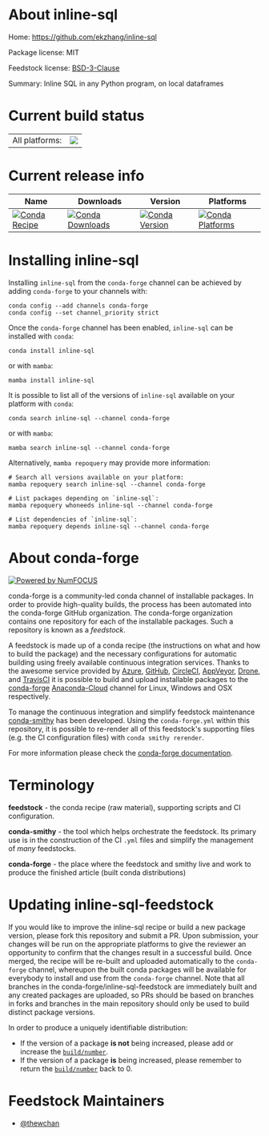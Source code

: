 About inline-sql
================

Home: https://github.com/ekzhang/inline-sql

Package license: MIT

Feedstock license: [BSD-3-Clause](https://github.com/conda-forge/inline-sql-feedstock/blob/main/LICENSE.txt)

Summary: Inline SQL in any Python program, on local dataframes

Current build status
====================


<table><tr><td>All platforms:</td>
    <td>
      <a href="https://dev.azure.com/conda-forge/feedstock-builds/_build/latest?definitionId=17660&branchName=main">
        <img src="https://dev.azure.com/conda-forge/feedstock-builds/_apis/build/status/inline-sql-feedstock?branchName=main">
      </a>
    </td>
  </tr>
</table>

Current release info
====================

| Name | Downloads | Version | Platforms |
| --- | --- | --- | --- |
| [![Conda Recipe](https://img.shields.io/badge/recipe-inline--sql-green.svg)](https://anaconda.org/conda-forge/inline-sql) | [![Conda Downloads](https://img.shields.io/conda/dn/conda-forge/inline-sql.svg)](https://anaconda.org/conda-forge/inline-sql) | [![Conda Version](https://img.shields.io/conda/vn/conda-forge/inline-sql.svg)](https://anaconda.org/conda-forge/inline-sql) | [![Conda Platforms](https://img.shields.io/conda/pn/conda-forge/inline-sql.svg)](https://anaconda.org/conda-forge/inline-sql) |

Installing inline-sql
=====================

Installing `inline-sql` from the `conda-forge` channel can be achieved by adding `conda-forge` to your channels with:

```
conda config --add channels conda-forge
conda config --set channel_priority strict
```

Once the `conda-forge` channel has been enabled, `inline-sql` can be installed with `conda`:

```
conda install inline-sql
```

or with `mamba`:

```
mamba install inline-sql
```

It is possible to list all of the versions of `inline-sql` available on your platform with `conda`:

```
conda search inline-sql --channel conda-forge
```

or with `mamba`:

```
mamba search inline-sql --channel conda-forge
```

Alternatively, `mamba repoquery` may provide more information:

```
# Search all versions available on your platform:
mamba repoquery search inline-sql --channel conda-forge

# List packages depending on `inline-sql`:
mamba repoquery whoneeds inline-sql --channel conda-forge

# List dependencies of `inline-sql`:
mamba repoquery depends inline-sql --channel conda-forge
```


About conda-forge
=================

[![Powered by
NumFOCUS](https://img.shields.io/badge/powered%20by-NumFOCUS-orange.svg?style=flat&colorA=E1523D&colorB=007D8A)](https://numfocus.org)

conda-forge is a community-led conda channel of installable packages.
In order to provide high-quality builds, the process has been automated into the
conda-forge GitHub organization. The conda-forge organization contains one repository
for each of the installable packages. Such a repository is known as a *feedstock*.

A feedstock is made up of a conda recipe (the instructions on what and how to build
the package) and the necessary configurations for automatic building using freely
available continuous integration services. Thanks to the awesome service provided by
[Azure](https://azure.microsoft.com/en-us/services/devops/), [GitHub](https://github.com/),
[CircleCI](https://circleci.com/), [AppVeyor](https://www.appveyor.com/),
[Drone](https://cloud.drone.io/welcome), and [TravisCI](https://travis-ci.com/)
it is possible to build and upload installable packages to the
[conda-forge](https://anaconda.org/conda-forge) [Anaconda-Cloud](https://anaconda.org/)
channel for Linux, Windows and OSX respectively.

To manage the continuous integration and simplify feedstock maintenance
[conda-smithy](https://github.com/conda-forge/conda-smithy) has been developed.
Using the ``conda-forge.yml`` within this repository, it is possible to re-render all of
this feedstock's supporting files (e.g. the CI configuration files) with ``conda smithy rerender``.

For more information please check the [conda-forge documentation](https://conda-forge.org/docs/).

Terminology
===========

**feedstock** - the conda recipe (raw material), supporting scripts and CI configuration.

**conda-smithy** - the tool which helps orchestrate the feedstock.
                   Its primary use is in the construction of the CI ``.yml`` files
                   and simplify the management of *many* feedstocks.

**conda-forge** - the place where the feedstock and smithy live and work to
                  produce the finished article (built conda distributions)


Updating inline-sql-feedstock
=============================

If you would like to improve the inline-sql recipe or build a new
package version, please fork this repository and submit a PR. Upon submission,
your changes will be run on the appropriate platforms to give the reviewer an
opportunity to confirm that the changes result in a successful build. Once
merged, the recipe will be re-built and uploaded automatically to the
`conda-forge` channel, whereupon the built conda packages will be available for
everybody to install and use from the `conda-forge` channel.
Note that all branches in the conda-forge/inline-sql-feedstock are
immediately built and any created packages are uploaded, so PRs should be based
on branches in forks and branches in the main repository should only be used to
build distinct package versions.

In order to produce a uniquely identifiable distribution:
 * If the version of a package **is not** being increased, please add or increase
   the [``build/number``](https://docs.conda.io/projects/conda-build/en/latest/resources/define-metadata.html#build-number-and-string).
 * If the version of a package **is** being increased, please remember to return
   the [``build/number``](https://docs.conda.io/projects/conda-build/en/latest/resources/define-metadata.html#build-number-and-string)
   back to 0.

Feedstock Maintainers
=====================

* [@thewchan](https://github.com/thewchan/)

